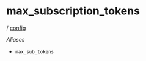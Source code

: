 # max_subscription_tokens

/ [config](/reference/server-config/index.md) 

*Aliases*
- `max_sub_tokens`

